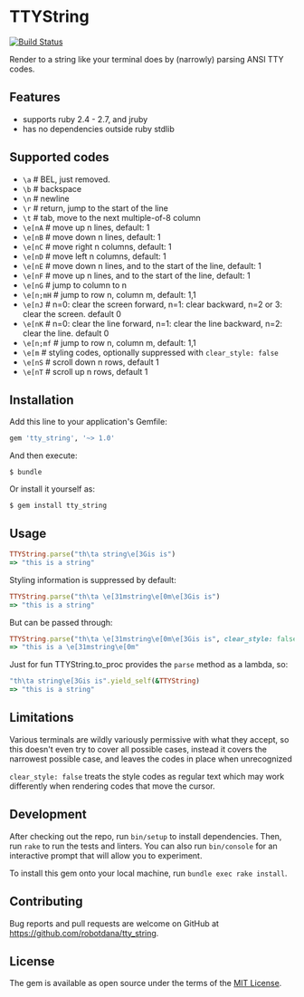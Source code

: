 # TTYString

[![Build Status](https://travis-ci.org/robotdana/tty_string.svg?branch=master)](https://travis-ci.org/robotdana/tty_string)

Render to a string like your terminal does by (narrowly) parsing ANSI TTY codes.

## Features

- supports ruby 2.4 - 2.7, and jruby
- has no dependencies outside ruby stdlib

## Supported codes

 - `\a` # BEL, just removed.
 - `\b` # backspace
 - `\n` # newline
 - `\r` # return, jump to the start of the line
 - `\t` # tab, move to the next multiple-of-8 column
 - `\e[nA` # move up n lines, default: 1
 - `\e[nB` # move down n lines, default: 1
 - `\e[nC` # move right n columns, default: 1
 - `\e[nD` # move left n columns, default: 1
 - `\e[nE` # move down n lines, and to the start of the line, default: 1
 - `\e[nF` # move up n lines, and to the start of the line, default: 1
 - `\e[nG` # jump to column to n
 - `\e[n;mH` # jump to row n, column m, default: 1,1
 - `\e[nJ` # n=0: clear the screen forward, n=1: clear backward, n=2 or 3: clear the screen. default 0
 - `\e[nK` # n=0: clear the line forward, n=1: clear the line backward, n=2: clear the line. default 0
 - `\e[n;mf` # jump to row n, column m, default: 1,1
 - `\e[m` # styling codes, optionally suppressed with `clear_style: false`
 - `\e[nS` # scroll down n rows, default 1
 - `\e[nT` # scroll up n rows, default 1

## Installation

Add this line to your application's Gemfile:

```ruby
gem 'tty_string', '~> 1.0'
```

And then execute:

    $ bundle

Or install it yourself as:

    $ gem install tty_string

## Usage

```ruby
TTYString.parse("th\ta string\e[3Gis is")
=> "this is a string"
```

Styling information is suppressed by default:
```ruby
TTYString.parse("th\ta \e[31mstring\e[0m\e[3Gis is")
=> "this is a string"
```
But can be passed through:
```ruby
TTYString.parse("th\ta \e[31mstring\e[0m\e[3Gis is", clear_style: false)
=> "this is a \e[31mstring\e[0m"
```

Just for fun TTYString.to_proc provides the `parse` method as a lambda, so:
```ruby
"th\ta string\e[3Gis is".yield_self(&TTYString)
=> "this is a string"
```

## Limitations

Various terminals are wildly variously permissive with what they accept,
so this doesn't even try to cover all possible cases,
instead it covers the narrowest possible case, and leaves the codes in place when unrecognized

`clear_style: false` treats the style codes as regular text which may work differently when rendering codes that move the cursor.

## Development

After checking out the repo, run `bin/setup` to install dependencies. Then, run `rake` to run the tests and linters. You can also run `bin/console` for an interactive prompt that will allow you to experiment.

To install this gem onto your local machine, run `bundle exec rake install`.

## Contributing

Bug reports and pull requests are welcome on GitHub at https://github.com/robotdana/tty_string.

## License

The gem is available as open source under the terms of the [MIT License](https://opensource.org/licenses/MIT).
